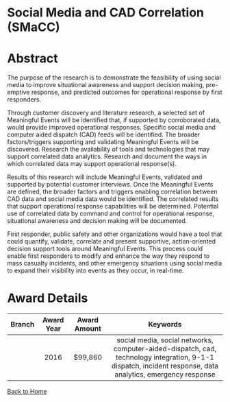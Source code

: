 
Social Media and CAD Correlation (SMaCC)
========================================

# Abstract


The purpose of the research is to demonstrate the feasibility of using social media to improve situational awareness and support decision making, pre-emptive response, and predicted outcomes for operational response by first responders.

Through customer discovery and literature research, a selected set of Meaningful Events will be identified that, if supported by corroborated data, would provide improved operational responses. Specific social media and computer aided dispatch (CAD) feeds will be identified. The broader factors/triggers supporting and validating Meaningful Events will be discovered. Research the availability of tools and technologies that may support correlated data analytics. Research and document the ways in which correlated data may support operational response(s).

Results of this research will include Meaningful Events, validated and supported by potential customer interviews. Once the Meaningful Events are defined, the broader factors and triggers enabling correlation between CAD data and social media data would be identified. The correlated results that support operational response capabilities will be determined. Potential use of correlated data by command and control for operational response, situational awareness and decision making will be documented.

First responder, public safety and other organizations would have a tool that could quantify, validate, correlate and present supportive, action-oriented decision support tools around Meaningful Events. This process could enable first responders to modify and enhance the way they respond to mass casualty incidents, and other emergency situations using social media to expand their visibility into events as they occur, in real-time.  

# Award Details

|Branch|Award Year|Award Amount|Keywords|
| :---: | :---: | :---: | :---: |
||2016|$99,860|social media, social networks, computer-aided-dispatch, cad, technology integration, 9-1-1 dispatch, incident response, data analytics, emergency response|
  
  


[Back to Home](https://github.com/chrischow/dod_sbir_awards#1830)